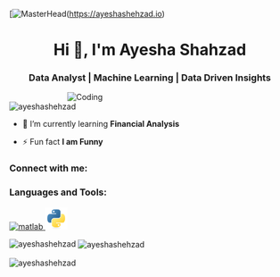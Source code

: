 [![MasterHead](https://images.pond5.com/4k-data-analytics-animated-tag-footage-142275486_prevstill.jpeg)(https://ayeshashehzad.io)
<h1 align="center">Hi 👋, I'm Ayesha Shahzad</h1>
<h3 align="center">Data Analyst | Machine Learning | Data Driven Insights</h3>
<img align="right" alt="Coding" width="400" src="https://images.pond5.com/4k-data-analytics-animated-tag-footage-142275486_prevstill.jpeg">

<p align="left"> <img src="https://komarev.com/ghpvc/?username=ayeshashehzad&label=Profile%20views&color=0e75b6&style=flat" alt="ayeshashehzad" /> </p>

- 🌱 I’m currently learning **Financial Analysis**

- ⚡ Fun fact **I am Funny**

<h3 align="left">Connect with me:</h3>
<p align="left">
</p>

<h3 align="left">Languages and Tools:</h3>
<p align="left"> <a href="https://www.mathworks.com/" target="_blank" rel="noreferrer"> <img src="https://upload.wikimedia.org/wikipedia/commons/2/21/Matlab_Logo.png" alt="matlab" width="40" height="40"/> </a> <a href="https://www.python.org" target="_blank" rel="noreferrer"> <img src="https://raw.githubusercontent.com/devicons/devicon/master/icons/python/python-original.svg" alt="python" width="40" height="40"/> </a> </p>

<p><img align="left" src="https://github-readme-stats.vercel.app/api/top-langs?username=ayeshashehzad&show_icons=true&locale=en&layout=compact" alt="ayeshashehzad" /></p>

<p>&nbsp;<img align="center" src="https://github-readme-stats.vercel.app/api?username=ayeshashehzad&show_icons=true&locale=en" alt="ayeshashehzad" /></p>

<p><img align="center" src="https://github-readme-streak-stats.herokuapp.com/?user=ayeshashehzad&" alt="ayeshashehzad" /></p>


<!--
**AyeshaShehzad/AyeshaShehzad** is a ✨ _special_ ✨ repository because its `README.md` (this file) appears on your GitHub profile.

Here are some ideas to get you started:

- 🔭 I’m currently working on ...
- 🌱 I’m currently learning ...
- 👯 I’m looking to collaborate on ...
- 🤔 I’m looking for help with ...
- 💬 Ask me about ...
- 📫 How to reach me: ...
- 😄 Pronouns: ...
- ⚡ Fun fact: ...
-->
